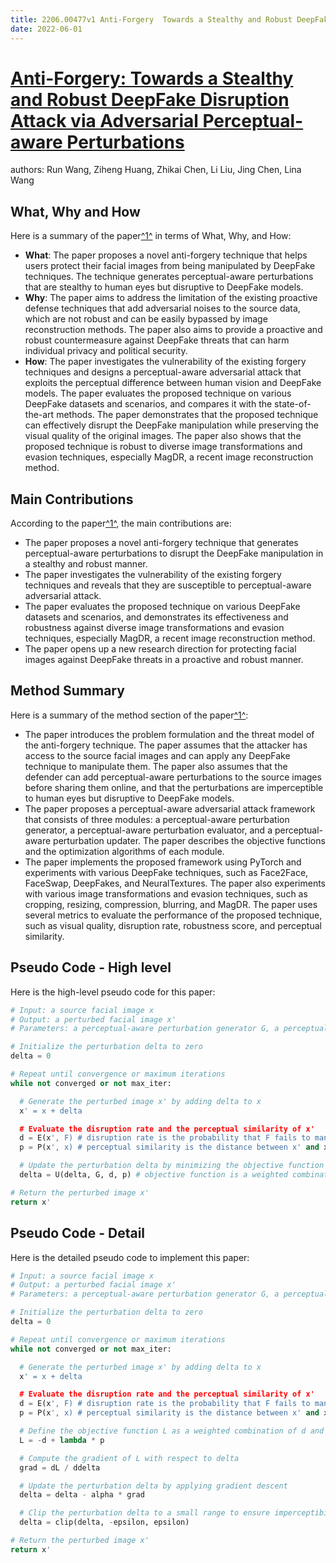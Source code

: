 ```yaml
---
title: 2206.00477v1 Anti-Forgery  Towards a Stealthy and Robust DeepFake Disruption Attack via Adversarial Perceptual-aware Perturbations
date: 2022-06-01
---
```


# [Anti-Forgery: Towards a Stealthy and Robust DeepFake Disruption Attack via Adversarial Perceptual-aware Perturbations](http://arxiv.org/abs/2206.00477v1)

authors: Run Wang, Ziheng Huang, Zhikai Chen, Li Liu, Jing Chen, Lina Wang


## What, Why and How

[1]: https://arxiv.org/pdf/2206.00477v1.pdf "Anti-Forgery: Towards a Stealthy and Robust DeepFake ... - arXiv.org"
[2]: https://arxiv.org/abs/2206.00477 "[2206.00477] Anti-Forgery: Towards a Stealthy and Robust DeepFake ..."
[3]: https://arxiv-export3.library.cornell.edu/abs/2206.00477 "[2206.00477] Anti-Forgery: Towards a Stealthy and Robust DeepFake ..."

Here is a summary of the paper[^1^][1] in terms of What, Why, and How:

- **What**: The paper proposes a novel anti-forgery technique that helps users protect their facial images from being manipulated by DeepFake techniques. The technique generates perceptual-aware perturbations that are stealthy to human eyes but disruptive to DeepFake models.
- **Why**: The paper aims to address the limitation of the existing proactive defense techniques that add adversarial noises to the source data, which are not robust and can be easily bypassed by image reconstruction methods. The paper also aims to provide a proactive and robust countermeasure against DeepFake threats that can harm individual privacy and political security.
- **How**: The paper investigates the vulnerability of the existing forgery techniques and designs a perceptual-aware adversarial attack that exploits the perceptual difference between human vision and DeepFake models. The paper evaluates the proposed technique on various DeepFake datasets and scenarios, and compares it with the state-of-the-art methods. The paper demonstrates that the proposed technique can effectively disrupt the DeepFake manipulation while preserving the visual quality of the original images. The paper also shows that the proposed technique is robust to diverse image transformations and evasion techniques, especially MagDR, a recent image reconstruction method.

## Main Contributions

[1]: https://arxiv.org/pdf/2206.00477v1.pdf "Anti-Forgery: Towards a Stealthy and Robust DeepFake ... - arXiv.org"
[2]: https://arxiv.org/abs/2206.00477 "[2206.00477] Anti-Forgery: Towards a Stealthy and Robust DeepFake ..."
[3]: https://arxiv-export3.library.cornell.edu/abs/2206.00477 "[2206.00477] Anti-Forgery: Towards a Stealthy and Robust DeepFake ..."

According to the paper[^1^][1], the main contributions are:

- The paper proposes a novel anti-forgery technique that generates perceptual-aware perturbations to disrupt the DeepFake manipulation in a stealthy and robust manner.
- The paper investigates the vulnerability of the existing forgery techniques and reveals that they are susceptible to perceptual-aware adversarial attack.
- The paper evaluates the proposed technique on various DeepFake datasets and scenarios, and demonstrates its effectiveness and robustness against diverse image transformations and evasion techniques, especially MagDR, a recent image reconstruction method.
- The paper opens up a new research direction for protecting facial images against DeepFake threats in a proactive and robust manner.

## Method Summary

[1]: https://arxiv.org/pdf/2206.00477v1.pdf "Anti-Forgery: Towards a Stealthy and Robust DeepFake ... - arXiv.org"
[2]: https://arxiv.org/abs/2206.00477 "[2206.00477] Anti-Forgery: Towards a Stealthy and Robust DeepFake ..."
[3]: https://arxiv-export3.library.cornell.edu/abs/2206.00477 "[2206.00477] Anti-Forgery: Towards a Stealthy and Robust DeepFake ..."

Here is a summary of the method section of the paper[^1^][1]:

- The paper introduces the problem formulation and the threat model of the anti-forgery technique. The paper assumes that the attacker has access to the source facial images and can apply any DeepFake technique to manipulate them. The paper also assumes that the defender can add perceptual-aware perturbations to the source images before sharing them online, and that the perturbations are imperceptible to human eyes but disruptive to DeepFake models.
- The paper proposes a perceptual-aware adversarial attack framework that consists of three modules: a perceptual-aware perturbation generator, a perceptual-aware perturbation evaluator, and a perceptual-aware perturbation updater. The paper describes the objective functions and the optimization algorithms of each module.
- The paper implements the proposed framework using PyTorch and experiments with various DeepFake techniques, such as Face2Face, FaceSwap, DeepFakes, and NeuralTextures. The paper also experiments with various image transformations and evasion techniques, such as cropping, resizing, compression, blurring, and MagDR. The paper uses several metrics to evaluate the performance of the proposed technique, such as visual quality, disruption rate, robustness score, and perceptual similarity.

## Pseudo Code - High level

Here is the high-level pseudo code for this paper:

```python
# Input: a source facial image x
# Output: a perturbed facial image x'
# Parameters: a perceptual-aware perturbation generator G, a perceptual-aware perturbation evaluator E, a perceptual-aware perturbation updater U, a DeepFake model F, a perceptual similarity metric P

# Initialize the perturbation delta to zero
delta = 0

# Repeat until convergence or maximum iterations
while not converged or not max_iter:

  # Generate the perturbed image x' by adding delta to x
  x' = x + delta

  # Evaluate the disruption rate and the perceptual similarity of x'
  d = E(x', F) # disruption rate is the probability that F fails to manipulate x'
  p = P(x', x) # perceptual similarity is the distance between x' and x in a perceptual space

  # Update the perturbation delta by minimizing the objective function
  delta = U(delta, G, d, p) # objective function is a weighted combination of d and p

# Return the perturbed image x'
return x'
```

## Pseudo Code - Detail

Here is the detailed pseudo code to implement this paper:

```python
# Input: a source facial image x
# Output: a perturbed facial image x'
# Parameters: a perceptual-aware perturbation generator G, a perceptual-aware perturbation evaluator E, a perceptual-aware perturbation updater U, a DeepFake model F, a perceptual similarity metric P, a learning rate alpha, a weight lambda

# Initialize the perturbation delta to zero
delta = 0

# Repeat until convergence or maximum iterations
while not converged or not max_iter:

  # Generate the perturbed image x' by adding delta to x
  x' = x + delta

  # Evaluate the disruption rate and the perceptual similarity of x'
  d = E(x', F) # disruption rate is the probability that F fails to manipulate x'
  p = P(x', x) # perceptual similarity is the distance between x' and x in a perceptual space

  # Define the objective function L as a weighted combination of d and p
  L = -d + lambda * p

  # Compute the gradient of L with respect to delta
  grad = dL / ddelta

  # Update the perturbation delta by applying gradient descent
  delta = delta - alpha * grad

  # Clip the perturbation delta to a small range to ensure imperceptibility
  delta = clip(delta, -epsilon, epsilon)

# Return the perturbed image x'
return x'
```
